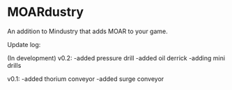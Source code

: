 # MOARdustry
An addition to Mindustry that adds MOAR to your game.

Update log:

(In development) v0.2: -added pressure drill -added oil derrick -adding mini drills

v0.1: -added thorium conveyor -added surge conveyor

